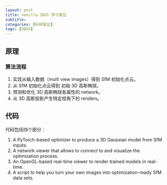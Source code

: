```yaml
---
layout: post
title: vanilla 3DGS 学习笔记
subtitle: 
categories: [科研笔记]
tags: [3DGS]
---
```


## 原理

### 算法流程

1. 实现从输入数据（multi view images）得到 SfM 初始化点云。
2. 从 SfM 初始化点云得到 初始 3D 高斯椭球。
3. 预测和优化 3D 高斯椭球各属性的 network。
4. 从 3D 高斯投影产生特定视角下的 renders。



## 代码

代码包括四个部分：
1. A PyTorch-based optimizer to produce a 3D Gaussian model from SfM inputs.
2. A network viewer that allows to connect to and visualize the optimization process.
3. An OpenGL-based real-time viewer to render trained models in real-time.
4. A script to help you turn your own images into optimization-ready SfM data sets.